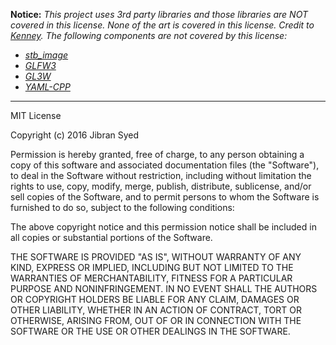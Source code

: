 **Notice:** *This project uses 3rd party libraries and those libraries are NOT covered in this license. None of the art is covered in this license. Credit to [Kenney](http://kenney.nl/). The following components are not covered by this license:*

 - *[stb_image](https://github.com/nothings/stb/blob/master/stb_image.h)*
 - *[GLFW3](http://www.glfw.org/)*
 - *[GL3W](https://github.com/skaslev/gl3w)*
 - *[YAML-CPP](https://github.com/jbeder/yaml-cpp)*


---------

MIT License

Copyright (c) 2016 Jibran Syed

Permission is hereby granted, free of charge, to any person obtaining a copy
of this software and associated documentation files (the "Software"), to deal
in the Software without restriction, including without limitation the rights
to use, copy, modify, merge, publish, distribute, sublicense, and/or sell
copies of the Software, and to permit persons to whom the Software is
furnished to do so, subject to the following conditions:

The above copyright notice and this permission notice shall be included in all
copies or substantial portions of the Software.

THE SOFTWARE IS PROVIDED "AS IS", WITHOUT WARRANTY OF ANY KIND, EXPRESS OR
IMPLIED, INCLUDING BUT NOT LIMITED TO THE WARRANTIES OF MERCHANTABILITY,
FITNESS FOR A PARTICULAR PURPOSE AND NONINFRINGEMENT. IN NO EVENT SHALL THE
AUTHORS OR COPYRIGHT HOLDERS BE LIABLE FOR ANY CLAIM, DAMAGES OR OTHER
LIABILITY, WHETHER IN AN ACTION OF CONTRACT, TORT OR OTHERWISE, ARISING FROM,
OUT OF OR IN CONNECTION WITH THE SOFTWARE OR THE USE OR OTHER DEALINGS IN THE
SOFTWARE.
